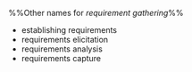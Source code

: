 %%Other names for _requirement gathering_%%

* establishing requirements
* requirements elicitation
* requirements analysis
* requirements capture

<!-- ------------------------------------------------------------------------------------------------- -->

<include src="../brainstorming/topicPanel.md" />

<!-- ------------------------------------------------------------------------------------------------- -->

<include src="../userSurveys/topicPanel.md" />

<!-- ------------------------------------------------------------------------------------------------- -->

<include src="../observation/topicPanel.md" />

<!-- ------------------------------------------------------------------------------------------------- -->

<include src="../interviews/topicPanel.md" />

<!-- ------------------------------------------------------------------------------------------------- -->

<include src="../focusGroups/topicPanel.md" />

<!-- ------------------------------------------------------------------------------------------------- -->

<include src="../prototyping/topicPanel.md" />

<!-- ------------------------------------------------------------------------------------------------- -->

<include src="../productSurveys/topicPanel.md" />
